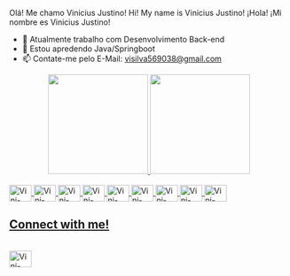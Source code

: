 Olá! Me chamo Vinicius Justino!
Hi! My name is Vinicius Justino!
¡Hola! ¡Mi nombre es Vinicius Justino!

- 🔭 Atualmente trabalho com Desenvolvimento Back-end
- 🌱 Estou apredendo Java/Springboot
- 📫 Contate-me pelo E-Mail: visilva569038@gmail.com

<div align="center">
  <a href="https://github.com/JustinoVini">
  <img height="180em" src="https://github-readme-stats.vercel.app/api?username=JustinoVini&show_icons=true&theme=dark&include_all_commits=true&count_private=true"/>
  <img height="180em" src="https://github-readme-stats.vercel.app/api/top-langs/?username=JustinoVini&layout=compact&langs_count=7&theme=dark"/>
</div>
  
  <div style="display: inline_block"><br>
  <img align="center" alt="Vini-Java" height="30" width="40" src="https://cdn.jsdelivr.net/gh/devicons/devicon/icons/java/java-original-wordmark.svg">
  <img align="center" alt="Vini-MySql" height="30" width="40" src="https://cdn.jsdelivr.net/gh/devicons/devicon/icons/mysql/mysql-original-wordmark.svg">
  <img align="center" alt="Vini-Spring" height="30" width="40" src="https://cdn.jsdelivr.net/gh/devicons/devicon/icons/spring/spring-plain-wordmark.svg">
  <img align="center" alt="Vini-Spring" height="30" width="40" src="https://cdn.jsdelivr.net/gh/devicons/devicon/icons/html5/html5-original.svg">
  <img align="center" alt="Vini-Spring" height="30" width="40" src="https://cdn.jsdelivr.net/gh/devicons/devicon/icons/css3/css3-original.svg">
  <img align="center" alt="Vini-Spring" height="30" width="40" src="https://cdn.jsdelivr.net/gh/devicons/devicon/icons/mongodb/mongodb-original-wordmark.svg">
  <img align="center" alt="Vini-Spring" height="30" width="40" src="https://cdn.jsdelivr.net/gh/devicons/devicon/icons/postgresql/postgresql-original-wordmark.svg">
  <img align="center" alt="Vini-Spring" height="30" width="40" src="https://cdn.jsdelivr.net/gh/devicons/devicon/icons/javascript/javascript-original.svg">
  <img align="center" alt="Vini-Spring" height="30" width="40" src="https://cdn.jsdelivr.net/gh/devicons/devicon/icons/docker/docker-original-wordmark.svg">
</div>

## Connect with me!
  <a href="https://www.linkedin.com/in/vinicius-justino56/" target="_blank">
  <div style="display: inline_block"><br> 
  <img align="center" alt="Vini-Linkedin" height="30" width="40" src="https://cdn.jsdelivr.net/gh/devicons/devicon/icons/linkedin/linkedin-original.svg">  
  </a>
  </div>
